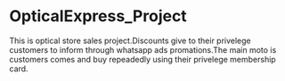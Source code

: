 # OpticalExpress_Project
This is optical store sales project.Discounts give to their privelege customers to inform through whatsapp ads promations.The main moto is customers comes and buy repeadedly using their privelege membership card.
